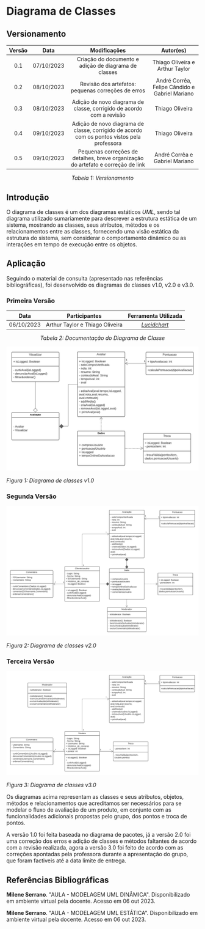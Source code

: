 # Diagrama de Classes

## Versionamento

<center>

| **Versão** | **Data** | **Modificações** | **Autor(es)** |
| :--: | :--: | :--: | :--: |
| 0.1 | 07/10/2023 | Criação do documento e adição de diagrama de classes | Thiago Oliveira e Arthur Taylor |
| 0.2 | 08/10/2023 | Revisão dos artefatos: pequenas correções de erros | André Corrêa, Felipe Cândido e Gabriel Mariano |
| 0.3 | 08/10/2023 | Adição de novo diagrama de classe, corrigido de acordo com a revisão | Thiago Oliveira |
| 0.4 | 09/10/2023 | Adição de novo diagrama de classe, corrigido de acordo com os pontos vistos pela professora | Thiago Oliveira |
| 0.5 | 09/10/2023 | Pequenas correções de detalhes, breve organização do artefato e correção de link | André Corrêa e Gabriel Mariano  | 

*Tabela 1: Versionamento*

</center>


## Introdução

O diagrama de classes é um dos diagramas estáticos *UML*, sendo tal diagrama utilizado sumariamente para descrever a estrutura estática de um sistema, mostrando as classes, seus atributos, métodos e os relacionamentos entre as classes, fornecendo uma visão estática da estrutura do sistema, sem considerar o comportamento dinâmico ou as interações em tempo de execução entre os objetos.

## Aplicação

Seguindo o material de consulta (apresentado nas referências bibliográficas), foi desenvolvido os diagramas de classes v1.0, v2.0 e v3.0. 

### Primeira Versão

<center>

| **Data** | **Participantes** | **Ferramenta Utilizada** |
| :--: | :--: | :--: |
| 06/10/2023 | Arthur Taylor e Thiago Oliveira | [*Lucidchart*](https://lucidchart.com) |

*Tabela 2: Documentação do Diagrama de Classe*

</center>

![ Diagrama de Classes ](../../../Assets/Modelagem/Diagrama-de-Classe.jpeg)

*Figura 1: Diagrama de classes v1.0*

### Segunda Versão

![ Diagrama de Classes ](../../../Assets/Modelagem/Diagrama-de-Classe-V2.png)

*Figura 2: Diagrama de classes v2.0*

### Terceira Versão

![ Diagrama de Classes ](../../../Assets/Modelagem/Diagrama-de-Classe-V3.png)

*Figura 3: Diagrama de classes v3.0*

Os diagramas acima representam as classes e seus atributos, objetos, métodos e relacionamentos que acreditamos ser necessários para se modelar o fluxo de avaliação de um produto, em conjunto com as funcionalidades adicionais propostas pelo grupo, dos pontos e troca de pontos.

A versão 1.0 foi feita baseada no diagrama de pacotes, já a versão 2.0 foi uma correção dos erros e adição de classes e métodos faltantes de acordo com a revisão realizada, agora a versão 3.0 foi feito de acordo com as correções apontadas pela professora durante a apresentação do grupo, que foram factiveis até a data limite de entrega.

## Referências Bibliográficas

**Milene Serrano**. "AULA - MODELAGEM UML DINÂMICA". Disponibilizado em ambiente virtual pela docente. Acesso em 06 out 2023.

**Milene Serrano**. "AULA - MODELAGEM UML ESTÁTICA". Disponibilizado em ambiente virtual pela docente. Acesso em 06 out 2023.